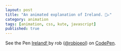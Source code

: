 ```yaml
---
layout: post
title: "An animated explanation of Ireland. 💫✏️"
category: animation
tags: [animation, css, kute, javascript]
published: true
---
```


<p data-height="606" data-theme-id="light" data-slug-hash="Ogxyvp" data-default-tab="result" data-user="robjoeol" data-embed-version="2" data-pen-title="Ireland! " class="codepen">See the Pen <a href="https://codepen.io/robjoeol/pen/Ogxyvp/">Ireland! </a> by rob (<a href="https://codepen.io/robjoeol">@robjoeol</a>) on <a href="https://codepen.io">CodePen</a>.</p>
<script async src="https://static.codepen.io/assets/embed/ei.js"></script>
